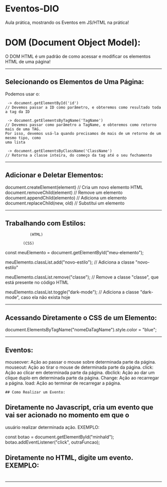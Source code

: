 # Eventos-DIO
Aula prática, mostrando os Eventos em JS/HTML na prática!


# DOM (Document Object Model):

O DOM HTML é um padrão de como acessar e modificar os elementos HTML de uma página!


-----------------------------------------------------------------------------------

## Selecionando os Elementos de Uma Página:

Podemos usar o:

	 -> document.getElementById('id')
	// Devemos passar a ID como parâmetro, e obteremos como resultado toda a tag da ID

	 -> document.getElementsByTagName('TagName')
	// Devemos passar como parâmetro a TagName, e obteremos como retorno mais de uma TAG.
	Por isso, devemos usá-la quando precisamos de mais de um retorno de um mesmo tipo, como
	uma lista

	 -> document.getElementsByClassName('ClassName')
	// Retorna a classe inteira, do começo da tag até o seu fechamento


-----------------------------------------------------------------------------------

## Adicionar e Deletar Elementos:

document.createElement(element)      //      Cria um novo elemento HTML          
document.removeChild(element)        //	     Remove um elemento
document.appendChild(elemento)       //	     Adiciona um elemento
document.replaceChild(new, old)      //      Substitui um elemento


-----------------------------------------------------------------------------------

## Trabalhando com Estilos:

			   (HTML)

<div id = "meu-elemento" class = "classe">

</div>

			(CSS)

const meuElemento = document.getElementById("meu-elemento");

meuElemento.classList.add("novo-estilo");
// Adiciona a classe "novo-estilo"

meuElemento.classList.remove("classe");
// Remove a classe "classe", que está presente no código HTML

meuElemento.classList.toggle("dark-mode"); 
// Adiciona a classe "dark-mode", caso ela não exista hoje


-----------------------------------------------------------------------------------

## Acessando Diretamente o CSS de um Elemento:

document.ElementsByTagName("nomeDaTagName").style.color = "blue";


-----------------------------------------------------------------------------------

## Eventos:

mouseover: Ação ao passar o mouse sobre determinada parte da página.
mouseout: Ação ao tirar o mouse de determinada parte da página.
click: Ação ao clicar em determinada parte da página.
dbclick: Ação ao dar um clique duplo em determinada parte da página.
Change: Ação ao recarregar a página.
load: Ação ao terminar de recarregar a página.

	
	## Como Realizar um Evento:


## Diretamente no Javascript, cria um evento que vai ser acionado no momento em que o 
usuário realizar determinada ação. EXEMPLO:

const botao = document.getElementById("minhaId");
botao.addEventListener("click", outraFuncao);


## Diretamente no HTML, digite um evento. EXEMPLO:

<h1 onclick = mudaTexto(this)" Clique aqui! </h1>

<script>
	function mudaTexto(id) {
		id.innerHTML = "Mudei!";
	}
</script>


-----------------------------------------------------------------------------------

